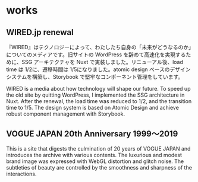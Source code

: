 # works

## WIRED.jp renewal

『WIRED』はテクノロジーによって、わたしたち自身の「未来がどうなるのか」についてのメディアです。旧サイトの WordPress を辞めて高速化を実現するために、SSG アーキテクチャを Nuxt で実装しました。リニューアル後、load time は 1/2に、遷移時間は 1/5になりました。atomic design ベースのデザインシステムを構築し、Storybook で堅牢なコンポーネント管理をしています。

WIRED is a media about how technology will shape our future. To speed up the old site by quitting WordPress, I implemented the SSG architecture in Nuxt. After the renewal, the load time was reduced to 1/2, and the transition time to 1/5. The design system is based on Atomic Design and achieve robust component management with Storybook.

## VOGUE JAPAN 20th Anniversary 1999～2019

This is a site that digests the culmination of 20 years of VOGUE JAPAN and introduces the archive with various contents. The luxurious and modest brand image was expressed with WebGL distortion and glitch noise. The subtleties of beauty are controlled by the smoothness and sharpness of the interactions.
